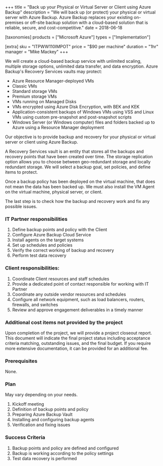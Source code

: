 +++
title = "Back up your Physical or Virtual Server or Client using Azure Backup"
description = "We will back up (or protect) your physical or virtual server with Azure Backup. Azure Backup replaces your existing on-premises or off-site backup solution with a cloud-based solution that is reliable, secure, and cost-competitive."
date = 2018-06-18

[taxonomies]
products = ["Microsoft Azure"]
types = ["Implementation"]

[extra]
sku = "ITPWW110IMPOT"
price = "$90 per machine"
duration = "1hr"
manager = "Mike Mackey"
+++

We will create a cloud-based backup service with unlimited scaling,
multiple storage options, unlimited data transfer, and data encryption.
Azure Backup's Recovery Services vaults may protect:

-   Azure Resource Manager-deployed VMs
-   Classic VMs
-   Standard storage VMs
-   Premium storage VMs
-   VMs running on Managed Disks
-   VMs encrypted using Azure Disk Encryption, with BEK and
    KEK
-   Application-consistent backups of Windows VMs using VSS and
    Linux VMs using custom pre-snapshot and post-snapshot scripts
-   Windows Server (or Windows computer) files and folders backed up to
    Azure using a Resource Manager deployment

Our objective is to provide backup and recovery for your physical
or virtual server or client using Azure Backup.

A Recovery Services vault is an entity that stores all the backups and
recovery points that have been created over time. The storage
replication option allows you to choose between geo-redundant storage
and locally redundant storage. We will select a backup goal, set
policies, and define items to protect.

Once a backup policy has been deployed on the virtual machine, that does
not mean the data has been backed up. We must also install the VM Agent
on the virtual machine, physical server, or client.

The last step is to check how the backup and recovery work and fix any
possible issues.

### IT Partner responsibilities

1.  Define backup points and policy with the Client
2.  Configure Azure Backup Cloud Service
3.  Install agents on the target systems
4.  Set up schedules and policies
5.  Verify the correct working of backup and recovery
6.  Perform test data recovery

### Client responsibilities:

1.  Coordinate Client resources and staff schedules
2.  Provide a dedicated point of contact responsible for working with IT
    Partner
3.  Coordinate any outside vendor resources and schedules
4.  Configure all network equipment, such as load balancers, routers,
    firewalls, and switches
5.  Review and approve engagement deliverables in a timely manner

### Additional cost items not provided by the project

Upon completion of the project, we will provide a project closeout
report. This document will indicate the final project status including
acceptance criteria matching, outstanding issues, and the final budget.
If you require more extensive documentation, it can be provided for an
additional fee.

### Prerequisites

None.

### Plan

May vary depending on your needs.

1.  Kickoff meeting
2.  Definition of backup points and policy
3.  Preparing Azure Backup Vault
4.  Installing and configuring backup agents
5.  Verification and fixing issues

### Success Criteria

1.  Backup points and policy are defined and configured
2.  Backup is working according to the policy settings
3.  Test data recovery is performed
